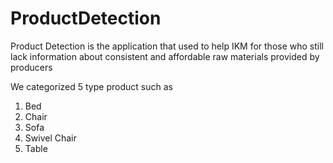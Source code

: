 # ProductDetection

Product Detection is the application that used to help IKM for those who still lack information about consistent and affordable raw materials provided by producers

We categorized 5 type product such as
1. Bed
2. Chair
3. Sofa
4. Swivel Chair
5. Table
